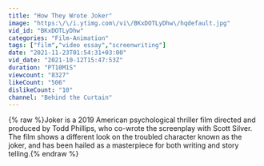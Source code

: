 ```yaml
---
title: "How They Wrote Joker"
image: "https:\/\/i.ytimg.com\/vi\/BKxDOTLyDhw\/hqdefault.jpg"
vid_id: "BKxDOTLyDhw"
categories: "Film-Animation"
tags: ["film","video essay","screenwriting"]
date: "2021-11-23T01:54:31+03:00"
vid_date: "2021-10-12T15:47:53Z"
duration: "PT10M1S"
viewcount: "8327"
likeCount: "506"
dislikeCount: "10"
channel: "Behind the Curtain"
---
```

{% raw %}Joker is a 2019 American psychological thriller film directed and produced by Todd Phillips, who co-wrote the screenplay with Scott Silver. The film shows a different look on the troubled character known as the joker, and has been hailed as a masterpiece for both writing and story telling.{% endraw %}
